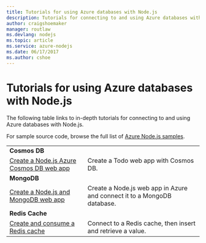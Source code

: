 ```yaml
---
title: Tutorials for using Azure databases with Node.js
description: Tutorials for connecting to and using Azure databases with Node.js.
author: craigshoemaker
manager: routlaw
ms.devlang: nodejs
ms.topic: article
ms.service: azure-nodejs
ms.date: 06/17/2017
ms.author: cshoe
---
```


# Tutorials for using Azure databases with Node.js

The following table links to in-depth tutorials for connecting to and using Azure databases with Node.js. 

For sample source code, browse the full list of [Azure Node.js samples](https://azure.microsoft.com/resources/samples/?term=nodejs).

| | |
|---|---|
| **Cosmos DB** ||
| [Create a Node.js Azure Cosmos DB web app](http://docs.microsoft.com/azure/documentdb/documentdb-nodejs-application?toc=/azure/node/toc.json&bc=/azure/node/toc.json) | Create a Todo web app with Cosmos DB.  |
| **MongoDB** ||
| [Create a Node.js and MongoDB web app](http://docs.microsoft.com/azure/app-service-web/app-service-web-tutorial-nodejs-mongodb-app?toc=/azure/node/toc.json&bc=/azure/node/toc.json) | Create a Node.js web app in Azure and connect it to a MongoDB database.  |
| **Redis Cache** | |
| [Create and consume a Redis cache](http://docs.microsoft.com/azure/redis-cache/cache-nodejs-get-started?toc=/azure/node/toc.json&bc=/azure/node/toc.json) | Connect to a Redis cache, then insert and retrieve a value.
